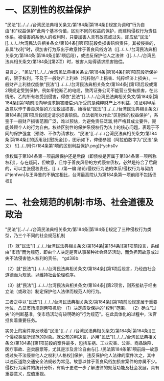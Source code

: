 # 一、区别性的权益保护

"民法"[[../../../台湾民法典相关条文/第184条|第184条]]规定为调和"行为自由"和"权益保护"此两个基本价值，区别不同的权益的保护，而建构侵权行为责任体系。被侵害的系他人的权利时，只要加害人具有故意或过失，即应依"民法"[[../../../台湾民法典相关条文/第184条]]第1项前段负损害赔偿责任。其被侵害的，非属"权利"时，须加害行为系出于故意悖于善良风俗方法（[[../../../台湾民法典相关条文/第184条|第184条]]第1项后段），或违反保护他人之法律（[[../../../台湾民法典相关条文/第184条]]第2项）时，被害人始得请求损害赔偿。

易言之，"民法"[[../../../台湾民法典相关条文/第184条|第184条]]第1项前段所保护的，限于权利，不及于一般财产上利益（纯粹财产上损害、纯粹经济上损失）。一般财产上利益仅能依"民法"[[../../../台湾民法典相关条文/第184条]]第1项后段或第2项规定受到保护。例如甲挖断乙的电缆，致丙证券公司不能营业受有损害，在此情形，乙的所有权受到侵害，得依"民法"[[../../../台湾民法典相关条文/第184条|第184条]]第1项前段向甲请求损害赔偿;丙所受的是纯粹财产上不利益，须证明甲系故意以悖于善良风俗的方法致加损害，始得依"民法"[[../../../台湾民法典相关条文/第184条]]第1项后段规定请求损害赔偿。立法者所以作此"区别性的权益保护"，系鉴于一般财产损害范围广泛，难以预估，为避免责任泛滥,特严格其成立要件，期能兼顾个人的行为自由。权益区别性的保护系侵权行为法上的核心问题，表现于不同的保护强度（预防、不作为请求权、"民法"[[../../../台湾民法典相关条文/第184条|第184条]]的适用及[[慰抚金]]），图示如下，俾便参照（阿拉伯数字为"民法"条文）
![[../../附件/184条第1项的区别利益保护.png]]^ychs0v

债权属于第184条第一项前段保护还是后段（即债权是否属于第184条第一项所称权利），存在疑问，但故意，且悖于善良风俗的方式侵害债权，必然是符合了后段的，可以主张侵权责任。[[../../第一编 绪论/侵权行为法的体系/侵权行为与契约#^jenfwn|与王泽鉴的不确定相比，台湾最高院认为第184条第一项前段不包括债权]]

# 二、社会规范的机制∶市场、社会道德及政治

"民法"[[../../../台湾民法典相关条文/第184条|第184条]]规定了三种侵权行为类型，乃三个不同的社会规范机制

（1）就"民法"[[../../../台湾民法典相关条文/第184条|第184条]]第1项前段言，系经由"市场"而为规范，即由个人决定是否从事某种社会经济活动，而负担因故意或过失不法侵害他人权利的责任。 ^gd3i8b

（2）就"民法"[[../../../台湾民法典相关条文/第184条]]第1项后段言，乃经由社会道德而为规范，以维持社会伦理秩序。

（3）就"民法"[[../../../台湾民法典相关条文/第184条]]第2项言，则系接轨于经由立法（或政治）制定保护他人法律而规范人的行为。

三者之中以"民法"[[../../../台湾民法典相关条文/第184条]]第1项前段规定居于重要地位，凸显市场规则两项机能∶
（1）决定应受保护的"权利"范围。
（2）确立"过失"的判断基准，使市场活动有较明确的"行为规范"。在此具体化的过程中，法官担负着重要任务。

实务上的案件亦反映着"民法"[[../../../台湾民法典相关条文/第184条|第184条]]三个侵权类型所规范的对象。就公布的判决言，适用"民法"[[../../../台湾民法典相关条文/第184条]]第1项前段的案件最多，包括车祸、工业灾害、公害、商品缺陷、医疗事故、盗卖股票等，尤其是涉及言论自由与[[../民法第184条第1项前段—故意或过失不法侵害他人之权利/人格权]]保护。违反保护他人法律的案件次之，其中以违反道路交通安全法规较为常见。故意以悖于善良风俗加损害案件的亦属不少。侵权行为案件的统计分析，有助于更进一步了解法律的规范功能及社会发展，具有重要意义，应值重视。